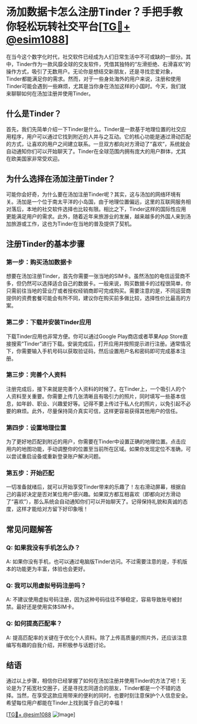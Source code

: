 # 汤加数据卡怎么注册Tinder？手把手教你轻松玩转社交平台[[TG💪+ @esim1088](https://t.me/s/esim1088)]

在当今这个数字化时代，社交软件已经成为人们日常生活中不可或缺的一部分。其中，Tinder作为一款风靡全球的交友软件，凭借其独特的“左滑拒绝、右滑喜欢”的操作方式，吸引了无数用户。无论你是想结交新朋友，还是寻找恋爱对象，Tinder都能满足你的需求。然而，对于一些身处海外的用户来说，注册和使用Tinder可能会遇到一些麻烦，尤其是当你身在汤加这样的小国时。今天，我们就来聊聊如何在汤加注册并使用Tinder。

## 什么是Tinder？

首先，我们先简单介绍一下Tinder是什么。Tinder是一款基于地理位置的社交应用程序，用户可以通过它找到附近的人并与之互动。它的核心功能是通过滑动匹配的方式，让喜欢的用户之间建立联系。一旦双方都向对方滑动了“喜欢”，系统就会自动通知你们可以开始聊天了。Tinder在全球范围内拥有庞大的用户群体，尤其在欧美国家非常受欢迎。

## 为什么选择在汤加注册Tinder？

可能你会好奇，为什么要在汤加注册Tinder呢？其实，这与汤加的网络环境有关。汤加是一个位于南太平洋的小岛国，由于地理位置偏远，这里的互联网服务相对落后，本地的社交软件选择也比较有限。相比之下，Tinder这样的国际性应用更能满足用户的需求。此外，随着近年来旅游业的发展，越来越多的外国人来到汤加旅游或工作，这也为Tinder在当地的普及提供了契机。

## 注册Tinder的基本步骤

### 第一步：购买汤加数据卡

想要在汤加注册Tinder，首先你需要一张当地的SIM卡。虽然汤加的电信运营商不多，但仍然可以选择适合自己的数据卡。一般来说，购买数据卡的过程很简单，你只需前往当地的营业厅或者授权经销商即可完成购买。需要注意的是，不同运营商提供的资费套餐可能会有所不同，建议你在购买前多做比较，选择性价比最高的方案。

### 第二步：下载并安装Tinder应用

下载Tinder应用也非常方便。你可以通过Google Play商店或者苹果App Store直接搜索“Tinder”进行下载。安装完成后，打开应用并按照提示进行注册。通常情况下，你需要输入手机号码以获取验证码，然后设置用户名和密码即可完成基本注册。

### 第三步：完善个人资料

注册完成后，接下来就是完善个人资料的时候了。在Tinder上，一个吸引人的个人资料至关重要。你需要上传几张清晰且有吸引力的照片，同时填写一些基本信息，如年龄、职业、兴趣爱好等。记得不要上传过于私人化的照片，以免引起不必要的麻烦。此外，尽量保持简介真实可信，这样更容易获得其他用户的信任。

### 第四步：设置地理位置

为了更好地匹配到附近的用户，你需要在Tinder中设置正确的地理位置。点击应用内的地图功能，手动调整你的位置至当前所在区域。如果你发现定位不准确，可以尝试重启设备或重新登录账户解决问题。

### 第五步：开始匹配

一切准备就绪后，就可以开始享受Tinder带来的乐趣了！左右滑动屏幕，根据自己的喜好决定是否对某位用户感兴趣。如果双方都互相喜欢（即都向对方滑动了“喜欢”），那么系统会自动通知你们可以开始聊天了。记得保持礼貌和真诚的态度，这样才能给对方留下好印象哦！

## 常见问题解答

### Q: 如果我没有手机怎么办？
A: 如果你没有手机，也可以通过电脑版Tinder访问。不过需要注意的是，手机版本的功能更为丰富，体验也会更好。

### Q: 我可以用虚拟号码注册吗？
A: 不建议使用虚拟号码注册，因为这种号码往往不够稳定，容易导致账号被封禁。最好还是使用实体SIM卡。

### Q: 如何提高匹配率？
A: 提高匹配率的关键在于优化个人资料。除了上传高质量的照片外，还应该注意编写有趣的自我介绍，并积极参与话题讨论。

## 结语

通过以上步骤，相信你已经掌握了如何在汤加注册并使用Tinder的方法了吧！无论是为了拓宽社交圈子，还是寻找志同道合的朋友，Tinder都是一个不错的选择。当然，在享受这款应用带来的便利的同时，也要时刻注意保护个人信息安全。希望每位用户都能在Tinder上找到属于自己的幸福！

[[TG💪+ @esim1088](https://t.me/s/esim1088) ![Image](https://i.postimg.cc/4NQfJmqS/Snipaste-2025-05-13-00-14-12.png)]